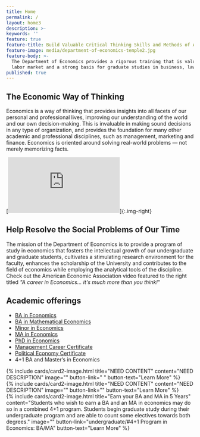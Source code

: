 ```yaml
---
title: Home
permalink: /
layout: home3
description: >- 
keywords: ''
feature: true
feature-title: Build Valuable Critical Thinking Skills and Methods of Analysis
feature-image: media/department-of-economics-temple2.jpg
feature-body: >-
  The Department of Economics provides a rigorous training that is valuable in the competitive
  labor market and a strong basis for graduate studies in business, law and the social sciences.
published: true
---
```

## The Economic Way of Thinking
Economics is a way of thinking that provides insights into all facets of our personal and professional lives, improving our understanding of the world and our own decision-making. This is invaluable in making sound decisions in any type of organization, and provides the foundation for many other academic and professional disciplines, such as management, marketing and finance. Economics is oriented around solving real-world  problems — not merely memorizing facts.  

[![AEA video](https://www.aeaweb.org/video/career_in_economics.php)]{:.img-right}
## Help Resolve the Social Problems of Our Time
The mission of the Department of Economics is to provide a program of study in economics that fosters the intellectual growth of our undergraduate and graduate students, cultivates a stimulating research environment for the faculty, enhances the scholarship of the University and contributes to the field of economics while employing the analytical tools of the discipline. Check out the American Economic Association video featured to the right titled _"A career in Economics... it's much more than you think!_" 

## Academic offerings

 - [BA in Economics](http://bulletin.temple.edu/undergraduate/liberal-arts/economics/ba-economics/)
 - [BA in Mathematical Economics](http://bulletin.temple.edu/undergraduate/liberal-arts/economics/ba-mathematical-economics/)
 - [Minor in Economics](http://bulletin.temple.edu/undergraduate/liberal-arts/economics/minor-economics/)
 - [MA in Economics](http://bulletin.temple.edu/graduate/scd/cla/economics-ma/)
 - [PhD in Economics](http://bulletin.temple.edu/graduate/scd/cla/economics-phd/)
 - [Management Career Certificate](http://bulletin.temple.edu/undergraduate/liberal-arts/economics/management-career-certificate/)
 - [Political Economy Certificate](http://bulletin.temple.edu/undergraduate/liberal-arts/economics/certificate-political-economy/)
 - 4+1 BA and Master’s in Economics

<div class="row row-wide">
  <div class="col m12 l4">{% include cards/card2-image.html 
    title="NEED CONTENT" 
    content="NEED DESCRIPTION" 
    image="" 
    button-link=" " 
    button-text="Learn More" %}
  </div>
  <div class="row row-wide">
    <div class="col m12 l4">{% include cards/card2-image.html 
      title="NEED CONTENT" 
      content="NEED DESCRIPTION" 
      image="" 
      button-link="" 
      button-text="Learn More" %}
    </div>
    <div class="row row-wide">
      <div class="col m12 l4">{% include cards/card2-image.html 
        title="Earn your BA and MA in 5 Years" 
        content="Students who wish to earn a BA and an MA in economics may do so in a combined 4+1 program. Students begin graduate study during their undergraduate program and are able to count some electives towards both degrees." 
        image="" 
        button-link="undergraduate/#4+1 Program in Economics: BA/MA" 
        button-text="Learn More" %}
      </div>
</div>
